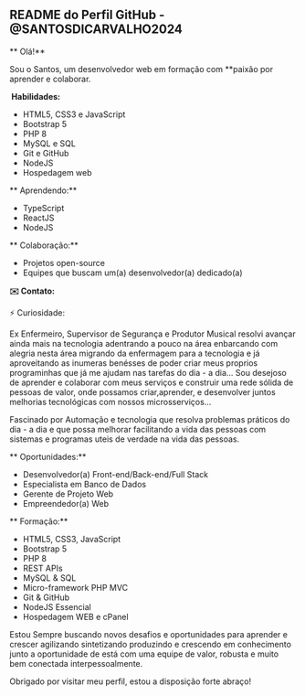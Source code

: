 ## **README do Perfil GitHub - @SANTOSDICARVALHO2024**

** Olá!**

Sou o Santos, um desenvolvedor web em formação com **paixão por aprender e colaborar.

**️ Habilidades:**

* HTML5, CSS3 e JavaScript
* Bootstrap 5
* PHP 8
* MySQL e SQL
* Git e GitHub
* NodeJS
* Hospedagem web

** Aprendendo:**

* TypeScript
* ReactJS
* NodeJS

** Colaboração:**

* Projetos open-source
* Equipes que buscam um(a) desenvolvedor(a) dedicado(a)

**✉️ Contato:**



⚡ Curiosidade:

Ex Enfermeiro, Supervisor de Segurança e Produtor Musical resolvi avançar ainda mais na tecnologia adentrando a pouco na área enbarcando com alegria nesta área migrando da enfermagem para a tecnologia e já aproveitando as inumeras benésses de poder criar meus proprios programinhas que já me ajudam nas tarefas do dia - a dia... Sou desejoso de aprender e colaborar com meus serviços e construir uma rede sólida de pessoas de valor, onde possamos criar,aprender, e desenvolver juntos melhorias tecnológicas com nossos microsserviços...

Fascinado por Automação e tecnologia que resolva problemas práticos do dia - a dia  e que possa melhorar facilitando  a vida das pessoas com sistemas e programas uteis de verdade na vida das pessoas.

** Oportunidades:**

* Desenvolvedor(a) Front-end/Back-end/Full Stack
* Especialista em Banco de Dados
* Gerente de Projeto Web
* Empreendedor(a) Web

** Formação:**

* HTML5, CSS3, JavaScript
* Bootstrap 5
* PHP 8
* REST APIs
* MySQL & SQL
* Micro-framework PHP MVC
* Git & GitHub
* NodeJS Essencial
* Hospedagem WEB e cPanel



Estou Sempre buscando novos desafios e oportunidades para aprender e crescer agilizando sintetizando produzindo e crescendo em conhecimento junto a oportunidade de está com uma equipe de valor, robusta e muito bem conectada interpessoalmente.

Obrigado por visitar meu perfil, estou a disposição forte abraço!
